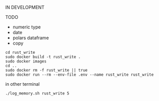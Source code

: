 IN DEVELOPMENT

TODO
- numeric type
- date
- polars dataframe
- copy

```
cd rust_write
sudo docker build -t rust_write .
sudo docker images
cd ..
sudo docker rm -f rust_write || true
sudo docker run --rm --env-file .env --name rust_write rust_write
```
in other terminal
```
./log_memory.sh rust_write 5
```
